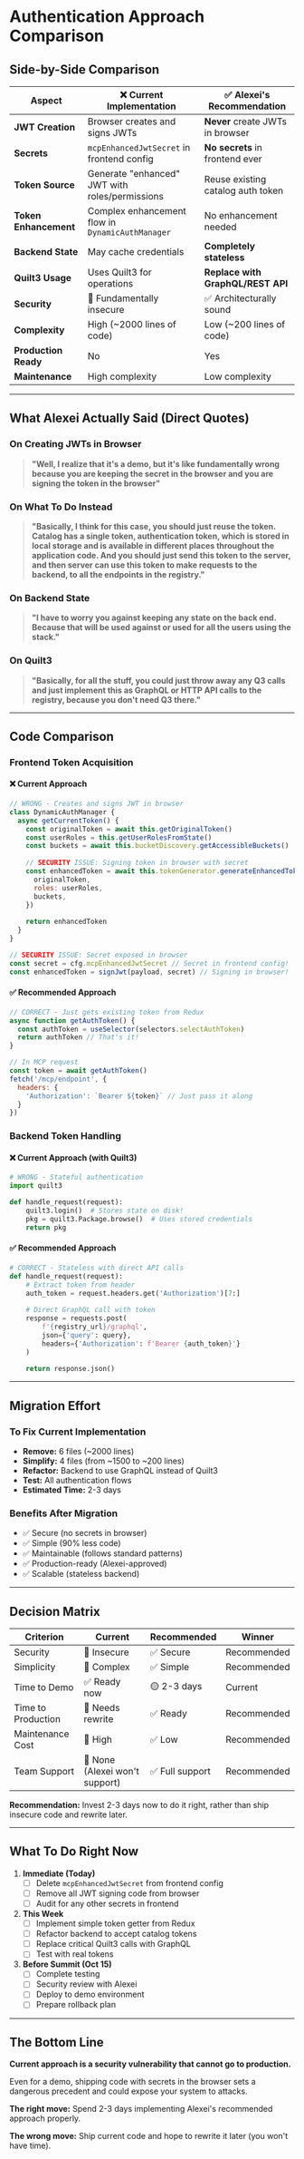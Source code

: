 # Authentication Approach Comparison

## Side-by-Side Comparison

| Aspect | ❌ Current Implementation | ✅ Alexei's Recommendation |
|--------|--------------------------|----------------------------|
| **JWT Creation** | Browser creates and signs JWTs | **Never** create JWTs in browser |
| **Secrets** | `mcpEnhancedJwtSecret` in frontend config | **No secrets** in frontend ever |
| **Token Source** | Generate "enhanced" JWT with roles/permissions | Reuse existing catalog auth token |
| **Token Enhancement** | Complex enhancement flow in `DynamicAuthManager` | No enhancement needed |
| **Backend State** | May cache credentials | **Completely stateless** |
| **Quilt3 Usage** | Uses Quilt3 for operations | **Replace with GraphQL/REST API** |
| **Security** | 🔴 Fundamentally insecure | ✅ Architecturally sound |
| **Complexity** | High (~2000 lines of code) | Low (~200 lines of code) |
| **Production Ready** | No | Yes |
| **Maintenance** | High complexity | Low complexity |

---

## What Alexei Actually Said (Direct Quotes)

### On Creating JWTs in Browser
> **"Well, I realize that it's a demo, but it's like fundamentally wrong because you are keeping the secret in the browser and you are signing the token in the browser"**

### On What To Do Instead
> **"Basically, I think for this case, you should just reuse the token. Catalog has a single token, authentication token, which is stored in local storage and is available in different places throughout the application code. And you should just send this token to the server, and then server can use this token to make requests to the backend, to all the endpoints in the registry."**

### On Backend State
> **"I have to worry you against keeping any state on the back end. Because that will be used against or used for all the users using the stack."**

### On Quilt3
> **"Basically, for all the stuff, you could just throw away any Q3 calls and just implement this as GraphQL or HTTP API calls to the registry, because you don't need Q3 there."**

---

## Code Comparison

### Frontend Token Acquisition

#### ❌ Current Approach
```javascript
// WRONG - Creates and signs JWT in browser
class DynamicAuthManager {
  async getCurrentToken() {
    const originalToken = await this.getOriginalToken()
    const userRoles = this.getUserRolesFromState()
    const buckets = await this.bucketDiscovery.getAccessibleBuckets()
    
    // SECURITY ISSUE: Signing token in browser with secret
    const enhancedToken = await this.tokenGenerator.generateEnhancedToken({
      originalToken,
      roles: userRoles,
      buckets,
    })
    
    return enhancedToken
  }
}

// SECURITY ISSUE: Secret exposed in browser
const secret = cfg.mcpEnhancedJwtSecret // Secret in frontend config!
const enhancedToken = signJwt(payload, secret) // Signing in browser!
```

#### ✅ Recommended Approach
```javascript
// CORRECT - Just gets existing token from Redux
async function getAuthToken() {
  const authToken = useSelector(selectors.selectAuthToken)
  return authToken // That's it!
}

// In MCP request
const token = await getAuthToken()
fetch('/mcp/endpoint', {
  headers: {
    'Authorization': `Bearer ${token}` // Just pass it along
  }
})
```

### Backend Token Handling

#### ❌ Current Approach (with Quilt3)
```python
# WRONG - Stateful authentication
import quilt3

def handle_request(request):
    quilt3.login()  # Stores state on disk!
    pkg = quilt3.Package.browse()  # Uses stored credentials
    return pkg
```

#### ✅ Recommended Approach
```python
# CORRECT - Stateless with direct API calls
def handle_request(request):
    # Extract token from header
    auth_token = request.headers.get('Authorization')[7:]
    
    # Direct GraphQL call with token
    response = requests.post(
        f'{registry_url}/graphql',
        json={'query': query},
        headers={'Authorization': f'Bearer {auth_token}'}
    )
    
    return response.json()
```

---

## Migration Effort

### To Fix Current Implementation
- **Remove:** 6 files (~2000 lines)
- **Simplify:** 4 files (from ~1500 to ~200 lines)
- **Refactor:** Backend to use GraphQL instead of Quilt3
- **Test:** All authentication flows
- **Estimated Time:** 2-3 days

### Benefits After Migration
- ✅ Secure (no secrets in browser)
- ✅ Simple (90% less code)
- ✅ Maintainable (follows standard patterns)
- ✅ Production-ready (Alexei-approved)
- ✅ Scalable (stateless backend)

---

## Decision Matrix

| Criterion | Current | Recommended | Winner |
|-----------|---------|-------------|--------|
| Security | 🔴 Insecure | ✅ Secure | Recommended |
| Simplicity | 🔴 Complex | ✅ Simple | Recommended |
| Time to Demo | ✅ Ready now | 🟡 2-3 days | Current |
| Time to Production | 🔴 Needs rewrite | ✅ Ready | Recommended |
| Maintenance Cost | 🔴 High | ✅ Low | Recommended |
| Team Support | 🔴 None (Alexei won't support) | ✅ Full support | Recommended |

**Recommendation:** Invest 2-3 days now to do it right, rather than ship insecure code and rewrite later.

---

## What To Do Right Now

1. **Immediate (Today)**
   - [ ] Delete `mcpEnhancedJwtSecret` from frontend config
   - [ ] Remove all JWT signing code from browser
   - [ ] Audit for any other secrets in frontend

2. **This Week**
   - [ ] Implement simple token getter from Redux
   - [ ] Refactor backend to accept catalog tokens
   - [ ] Replace critical Quilt3 calls with GraphQL
   - [ ] Test with real tokens

3. **Before Summit (Oct 15)**
   - [ ] Complete testing
   - [ ] Security review with Alexei
   - [ ] Deploy to demo environment
   - [ ] Prepare rollback plan

---

## The Bottom Line

**Current approach is a security vulnerability that cannot go to production.**

Even for a demo, shipping code with secrets in the browser sets a dangerous precedent and could expose your system to attacks.

**The right move:** Spend 2-3 days implementing Alexei's recommended approach properly.

**The wrong move:** Ship current code and hope to rewrite it later (you won't have time).


